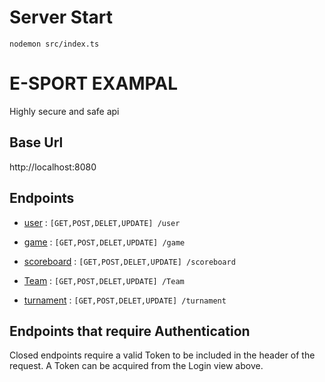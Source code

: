 # Server Start

```base
nodemon src/index.ts
```

# E-SPORT EXAMPAL

Highly secure and safe api

## Base Url

http://localhost:8080

## Endpoints

- [user](src/user/readme.md) : `[GET,POST,DELET,UPDATE] /user`

- [game](src/game/readme.md) : `[GET,POST,DELET,UPDATE] /game`
- [scoreboard](src/scoreboard/readme.md) : `[GET,POST,DELET,UPDATE] /scoreboard`
- [Team](src/Team/readme.md) : `[GET,POST,DELET,UPDATE] /Team`
- [turnament](src/turnament/readme.md) : `[GET,POST,DELET,UPDATE] /turnament`

## Endpoints that require Authentication

Closed endpoints require a valid Token to be included in the header of the
request. A Token can be acquired from the Login view above.
